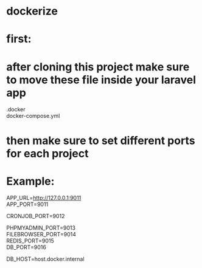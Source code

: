 # dockerize

# first: 
# after cloning this project make sure to move these file inside your laravel app 

.docker  
docker-compose.yml  

# then make sure to set different ports for each project
# Example:

APP_URL=http://127.0.0.1:9011  
APP_PORT=9011  

CRONJOB_PORT=9012  

PHPMYADMIN_PORT=9013  
FILEBROWSER_PORT=9014  
REDIS_PORT=9015  
DB_PORT=9016  

DB_HOST=host.docker.internal  
